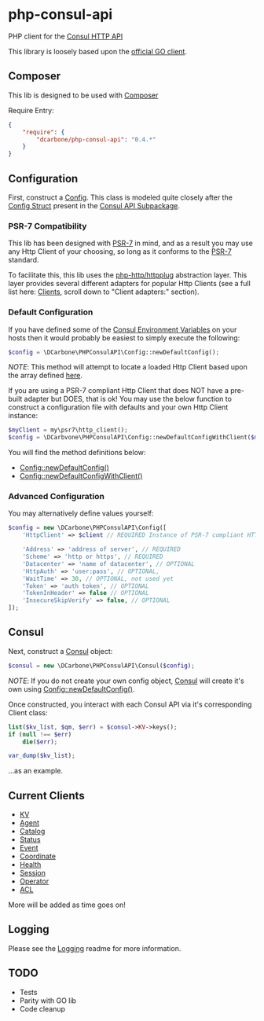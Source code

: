 # php-consul-api

PHP client for the [Consul HTTP API](https://www.consul.io/docs/agent/http.html)

This library is loosely based upon the [official GO client](https://github.com/hashicorp/consul/tree/master/api).

## Composer

This lib is designed to be used with [Composer](https://getcomposer.org)

Require Entry:

```json
{
    "require": {
        "dcarbone/php-consul-api": "0.4.*"    
    }
}
```

## Configuration

First, construct a [Config](./src/Config.php). This class is modeled quite closely after the
[Config Struct](https://github.com/hashicorp/consul/blob/v0.7.0/api/api.go#L104) present in the 
[Consul API Subpackage](https://github.com/hashicorp/consul/blob/v0.7.0/api).

### PSR-7 Compatibility

This lib has been designed with [PSR-7](http://www.php-fig.org/psr/psr-7/) in mind, and as a result you may use
any Http Client of your choosing, so long as it conforms to the [PSR-7](http://www.php-fig.org/psr/psr-7/) standard.

To facilitate this, this lib uses the [php-http/httpplug](https://github.com/php-http/httplug) abstraction layer.
This layer provides several different adapters for popular Http Clients (see a full list here:
[Clients](http://docs.php-http.org/en/latest/clients.html), scroll down to "Client adapters:" section).

### Default Configuration

If you have defined some of the [Consul Environment Variables](https://www.consul.io/docs/agent/options.html)
on your hosts then it would probably be easiest to simply execute the following:

```php
$config = \DCarbone\PHPConsulAPI\Config::newDefaultConfig();
```
*NOTE*: This method will attempt to locate a loaded Http Client based upon the array defined
[here](./src/Config.php#L98). 

If you are using a PSR-7 compliant Http Client that does NOT have a pre-built adapter but DOES,
that is ok!  You may use the below function to construct a configuration file with defaults and your own
Http Client instance:

```php
$myClient = my\psr7\http_client();
$config = \DCarbvone\PHPConsulAPI\Config::newDefaultConfigWithClient($myClient);
```

You will find the method definitions below:

- [Config::newDefaultConfig()](./src/Config.php#L142)
- [Config::newDefaultConfigWithClient()](./src/Config.php#L110)
 
### Advanced Configuration

You may alternatively define values yourself:

```php
$config = new \DCarbone\PHPConsulAPI\Config([
    'HttpClient' => $client // REQUIRED Instance of PSR-7 compliant HTTP client

    'Address' => 'address of server', // REQUIRED 
    'Scheme' => 'http or https', // REQUIRED
    'Datacenter' => 'name of datacenter', // OPTIONAL
    'HttpAuth' => 'user:pass', // OPTIONAL,
    'WaitTime' => 30, // OPTIONAL, not used yet
    'Token' => 'auth token', // OPTIONAL
    'TokenInHeader' => false // OPTIONAL
    'InsecureSkipVerify' => false, // OPTIONAL
]);
```

## Consul

Next, construct a [Consul](./src/Consul.php) object:

```php
$consul = new \DCarbone\PHPConsulAPI\Consul($config);
```

*NOTE*: If you do not create your own config object, [Consul](./src/Consul.php#L59) will create it's own
using [Config::newDefaultConfig()](./src/Config.php#L142).

Once constructed, you interact with each Consul API via it's corresponding Client class:

```php
list($kv_list, $qm, $err) = $consul->KV->keys();
if (null !== $err)
    die($err);

var_dump($kv_list);
```

...as an example.

## Current Clients

- [KV](./docs/KV.md)
- [Agent](./docs/AGENT.md)
- [Catalog](./docs/CATALOG.md)
- [Status](./docs/STATUS.md)
- [Event](./docs/EVENT.md)
- [Coordinate](./docs/COORDINATE.md)
- [Health](./docs/HEALTH.md)
- [Session](./docs/SESSION.md)
- [Operator](./docs/OPERATOR.md)
- [ACL](./docs/ACL.md)

More will be added as time goes on!

## Logging

Please see the [Logging](./docs/LOGGING.md) readme for more information.

## TODO

- Tests
- Parity with GO lib
- Code cleanup
